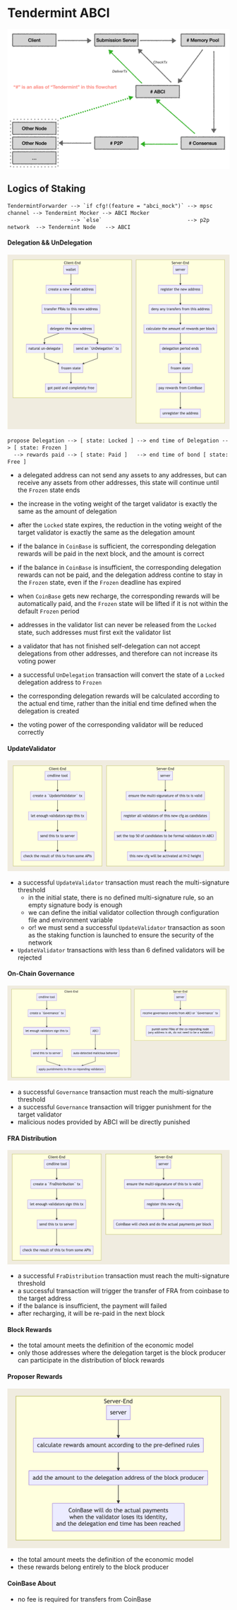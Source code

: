 # Tendermint ABCI

![](https://github.com/FindoraNetwork/FGR/blob/master/src/pics/preflow.png)

## Logics of Staking

```
TendermintForwarder --> `if cfg!(feature = "abci_mock")` --> mpsc channel --> Tendermint Mocker --> ABCI Mocker
                    --> `else`                           --> p2p network  --> Tendermint Node   --> ABCI
```

#### Delegation && UnDelegation

![](./pics/delegation_and_undelegation.png)

```
propose Delegation --> [ state: Locked ] --> end time of Delegation --> [ state: Frozen ]
  --> rewards paid --> [ state: Paid ]   --> end time of bond [ state: Free ]
```

- a delegated address can not send any assets to any addresses, but can receive any assets from other addresses, this state will continue until the `Frozen` state ends
- the increase in the voting weight of the target validator is exactly the same as the amount of delegation
- after the `Locked` state expires, the reduction in the voting weight of the target validator is exactly the same as the delegation amount
- if the balance in `CoinBase` is sufficient, the corresponding delegation rewards will be paid in the next block, and the amount is correct
- if the balance in `CoinBase` is insufficient, the corresponding delegation rewards can not be paid, and the delegation address contine to stay in the `Frozen` state, even if the `Frozen` deadline has expired
- when `CoinBase` gets new recharge, the corresponding rewards will be automatically paid, and the `Frozen` state will be lifted if it is not within the default `Frozen` period
- addresses in the validator list can never be released from the `Locked` state, such addresses must first exit the validator list
- a validator that has not finished self-delegation can not accept delegations from other addresses, and therefore can not increase its voting power

- a successful `UnDelegation` transaction will convert the state of a `Locked` delegation address to `Frozen`
- the corresponding delegation rewards will be calculated according to the actual end time, rather than the initial end time defined when the delegation is created
- the voting power of the corresponding validator will be reduced correctly

#### UpdateValidator

![](./pics/update_validator.png)

- a successful `UpdateValidator` transaction must reach the multi-signature threshold
    - in the initial state, there is no defined multi-signature rule, so an empty signature body is enough
    - we can define the initial validator collection through configuration file and environment variable
    - or! we must send a successful `UpdateValidator` transaction as soon as the staking function is launched to ensure the security of the network
- `UpdateValidator` transactions with less than 6 defined validators will be rejected

#### On-Chain Governance

![](./pics/governance.png)

- a successful `Governance` transaction must reach the multi-signature threshold
- a successful `Governance` transaction will trigger punishment for the target validator
- malicious nodes provided by ABCI will be directly punished

#### FRA Distribution

![](./pics/fra_distribution.png)

- a successful `FraDistribution` transaction must reach the multi-signature threshold
- a successful transaction will trigger the transfer of FRA from coinbase to the target address
- if the balance is insufficient, the payment will failed
- after recharging, it will be re-paid in the next block

#### Block Rewards

- the total amount meets the definition of the economic model
- only those addresses where the delegation target is the block producer can participate in the distribution of block rewards

#### Proposer Rewards

![](./pics/proposer_rewards.png)

- the total amount meets the definition of the economic model
- these rewards belong entirely to the block producer

#### CoinBase About

- no fee is required for transfers from CoinBase

